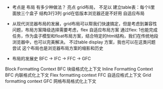- 考点是 布局 有多少种做法？
亮点 grid布局， 不足以
建立table表：每个li里面放三个盒子 结构3行3列
grid在低版本浏览器还是不好用
自适应布局

- 从现代浏览器布局的发展，grid布局可以帮我们快速搞定，但是考虑到兼容性问题，布局方案降级选择需要考虑，flex 自适应布局方案 通过flex: 1也能完成任务，作为盒子模型和float布局方案，结合特定的html结构，我们在传统地段浏览器中，也可以完美解决。
不过table display 方案，我也可以在这类问题尝试
这个布局也是浏览器布局方案的缩影和历史


- 布局的发展史
BFC -> IFC -> FFC -> GFC

Block Formatting Context BFC 块级格式化上下文
Inline Formatting Context BFC 内联格式化上下文
Flex formatting context FFC 自适应格式上下文
Grid formatting context GFC 网格布局格式化上下文